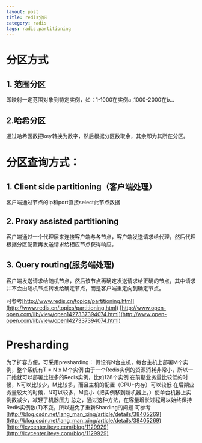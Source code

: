 ```yaml
---
layout: post
title: redis分区
category: radis
tags: radis,partitioning 
---
```


# 分区方式
## 1. 范围分区
  即映射一定范围对象到特定实例，如：1-1000在实例a ,1000-2000在b...
## 2.哈希分区
  通过哈希函数把key转换为数字，然后根据分区数取余，其余即为其所在分区。


# 分区查询方式：
## 1. Client side partitioning（客户端处理）
  客户端通过节点的ip和port直接select此节点数据
## 2.  Proxy assisted partitioning
  客户端通过一个代理层来连接客户端与各节点，客户端发送请求给代理，然后代理根据分区配置再发送请求给相应节点获得响应。
## 3.  Query routing(服务端处理)
  客户端发送请求给随机节点，然后该节点再确定发送请求给正确的节点，其中请求并不会由随机节点转发给确定节点，而是客户端重定向到确定节点。

可参考[http://www.redis.cn/topics/partitioning.html](http://www.redis.cn/topics/partitioning.html)
      [http://www.open-open.com/lib/view/open1427337394074.html](http://www.open-open.com/lib/view/open1427337394074.html)

#  Presharding 
  为了扩容方便，可采用presharding：
  假设有N台主机，每台主机上部署M个实例，整个系统有T = N x M个实例
由于一个Redis实例的资源消耗非常小，所以一开始就可以部署比较多的Redis实例，比如128个实例
在前期业务量比较低的时候，N可以比较少，M比较多，而且主机的配置（CPU+内存）可以较低
在后期业务量较大的时候，N可以较多，M变小（把实例移到新机器上，）使单台机器上实例数减少，减轻了机器压力
总之，通过这种方法，在容量增长过程可以始终保持Redis实例数(T)不变，所以避免了重新Sharding的问题
可参考[http://blog.csdn.net/lang_man_xing/article/details/38405269](http://blog.csdn.net/lang_man_xing/article/details/38405269) 
      [http://lcycenter.iteye.com/blog/1129929](http://lcycenter.iteye.com/blog/1129929)
